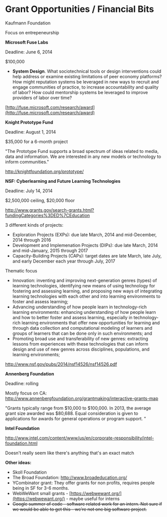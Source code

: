 # Grant Opportunities / Financial Bits

Kaufmann Foundation

Focus on entrepeneurship

**Microsoft Fuse Labs**

Deadline: June 6, 2014

$100,000

*   **System Design**. What sociotechnical tools or design interventions could help address or examine existing limitations of peer economy platforms? How might reputation systems be leveraged in new ways to recruit and engage communities of practice, to increase accountability and quality of labor? How could mentorship systems be leveraged to improve providers of labor over time?

[](http://fuse.microsoft.com/research/award)[http://fuse.microsoft.com/research/award](http://fuse.microsoft.com/research/award)

**Knight Prototype Fund**

Deadline: August 1, 2014

$35,000 for a 6-month project

"The Prototype Fund supports a broad spectrum of ideas related to media, data and information. We are interested in any new models or technology to inform communities."

[](http://knightfoundation.org/prototype/)http://knightfoundation.org/prototype/

**NSF: Cyberlearning and Future Learning Technologies**

Deadline: July 14, 2014

$2,500,000 ceiling, $20,000 floor

[](http://www.grants.gov/search-grants.html?fundingCategories%3DED%7CEducation)http://www.grants.gov/search-grants.html?fundingCategories%3DED%7CEducation

3 different kinds of projects:

*   Exploration Projects (EXPs): due late March, 2014 and mid-December, 2014 through 2016
*   Development and Implemenation Projects (DIPs): due late March, 2014 and mid-January, 2015 through 2017
*   Capacity-Building Projects (CAPs): target dates are late March, late July, and early December each year through July, 2017

Thematic focus

*   Innovation: inventing and improving next-generation genres (types) of learning technologies, identifying new means of using technology for fostering and assessing learning, and proposing new ways of integrating learning technologies with each other and into learning environments to foster and assess learning;
*   Advancing understanding of how people learn in technology-rich learning environments: enhancing understanding of how people learn and how to better foster and assess learning, especially in technology-rich learning environments that offer new opportunities for learning and through data collection and computational modeling of learners and groups of learners that can be done only in such environments; and
*   Promoting broad use and transferability of new genres: extracting lessons from experiences with these technologies that can inform design and use of new genres across disciplines, populations, and learning environments; 

[](http://www.nsf.gov/pubs/2014/nsf14526/nsf14526.pdf)http://www.nsf.gov/pubs/2014/nsf14526/nsf14526.pdf

**Annenberg Foundation**

Deadline: rolling

Mostly focus on CA: [](http://www.annenbergfoundation.org/grantmaking/interactive-grants-map)http://www.annenbergfoundation.org/grantmaking/interactive-grants-map

"Grants typically range from $10,000 to $100,000. In 2013, the average grant size awarded was $80,688. Equal consideration is given to applications for awards for general operations or program support. "

**Intel Foundation**

[](http://www.intel.com/content/www/us/en/corporate-responsibility/intel-foundation.html)http://www.intel.com/content/www/us/en/corporate-responsibility/intel-foundation.html

Doesn't really seem like there's anything that's an exact match

**Other ideas:**

*   Skoll Foundation
*   The Broad Foundation: [](http://www.broadeducation.org/)http://www.broadeducation.org/
*   YCombinator grant: They offer grants for non profits, requires people being in SF for 3-6 months.
*   WebWeWant small grants - [](https://webwewant.org/)<u>[https://webwewant.org/](https://webwewant.org/)</u> - maybe useful for interns
*   <s>Google summer of code - software related work for an intern. Not sure if we would be able to get this - we're not one big software project.</s>